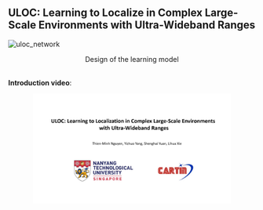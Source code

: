 ## ULOC: Learning to Localize in Complex Large-Scale Environments with Ultra-Wideband Ranges

![uloc_network](https://github.com/user-attachments/assets/e5431c4e-ac32-435a-b8ef-5349118211e6)
<div style="text-align: center;">
    Design of the learning model
</div>

<br/>

**Introduction video**:
<div align="center">
    <a href="https://youtu.be/vNIGS4iio8o" target="_blank">
    <img src="resources/uloc_thumbnail.jpg" width=80% />
</div>
